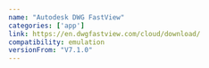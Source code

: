 ```yaml
---
name: "Autodesk DWG FastView"
categories: ['app']
link: https://en.dwgfastview.com/cloud/download/
compatibility: emulation
versionFrom: "V7.1.0"
---
```


